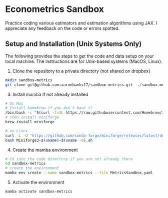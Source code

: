 # Econometrics Sandbox

Practice coding various estimators and estimation algorithms using JAX.
I appreciate any feedback on the code or errors spotted. 

## Setup and Installation (Unix Systems Only)
The following provides the steps to get the code and data setup on your local machine. The instructions are for Unix-based systems (MacOS, Linux). 

1) Clone the repository to a private directory (not shared on dropbox)
```bash
mkdir sandbox-metrics
git clone git@github.com:aaronbanks17/sandbox-metrics.git  ./sandbox-metrics
```

3) Install mamba if not already installed
```bash
# On Mac
# Install homebrew if you don't have it
/bin/bash -c "$(curl -fsSL https://raw.githubusercontent.com/Homebrew/install/HEAD/install.sh)"
# Then install miniforge
brew install miniforge

# on Linux
curl -L -O "https://github.com/conda-forge/miniforge/releases/latest/download/Miniforge3-$(uname)-$(uname -m).sh"
bash Miniforge3-$(uname)-$(uname -m).sh
```
4) Create the mamba environment
```bash
# Cd into the code directory if you are not already there
cd sandbox-metrics
# create the environment
mamba env create --name sandbox-metrics --file MetricsSandbox.yaml
```
5) Activate the environment
```bash
mamba activate sandbox-metrics
```